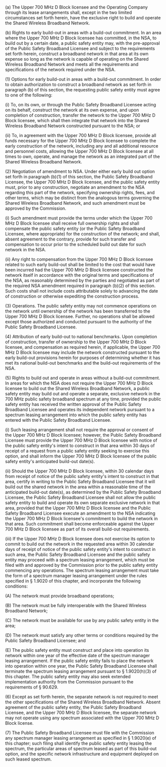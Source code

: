 (a) The Upper 700 MHz D Block licensee and the Operating Company through its lease arrangements shall, except in the two limited circumstances set forth herein, have the exclusive right to build and operate the Shared Wireless Broadband Network.

(b) Rights to early build-out in areas with a build-out commitment. In an area where the Upper 700 MHz D Block licensee has committed, in the NSA, to build out by a certain date, a public safety entity may, with the pre-approval of the Public Safety Broadband Licensee and subject to the requirements set forth herein, construct a broadband network in that area at its own expense so long as the network is capable of operating on the Shared Wireless Broadband Network and meets all the requirements and specifications of the network required under the NSA.

(1) Options for early build-out in areas with a build-out commitment. In order to obtain authorization to construct a broadband network as set forth in paragraph (b) of this section, the requesting public safety entity must agree to one of the following:

(i) To, on its own, or through the Public Safety Broadband Licensee acting on its behalf, construct the network at its own expense, and upon completion of construction, transfer the network to the Upper 700 MHz D Block licensee, which shall then integrate that network into the Shared Wireless Broadband Network constructed pursuant to the NSA; or

(ii) To, in agreement with the Upper 700 MHz D Block licensee, provide all funds necessary for the Upper 700 MHz D Block licensee to complete the early construction of the network, including any and all additional resource and personnel costs, allowing the Upper 700 MHz D Block licensee at all times to own, operate, and manage the network as an integrated part of the Shared Wireless Broadband Network.

(2) Negotiation of amendment to NSA. Under either early build out option set forth in paragraph (b)(1) of this section, the Public Safety Broadband Licensee, the Upper 700 MHz D Block licensee, and the public safety entity must, prior to any construction, negotiate an amendment to the NSA regarding this part of the network, specifying ownership rights, fees, and other terms, which may be distinct from the analogous terms governing the Shared Wireless Broadband Network, and such amendment must be approved by the Commission.

(i) Such amendment must provide the terms under which the Upper 700 MHz D Block licensee shall receive full ownership rights and shall compensate the public safety entity (or the Public Safety Broadband Licensee, where appropriate) for the construction of the network; and shall, absent agreement to the contrary, provide for such transfer and compensation to occur prior to the scheduled build out date for such network in the NSA.

(ii) Any right to compensation from the Upper 700 MHz D Block licensee related to such early build-out shall be limited to the cost that would have been incurred had the Upper 700 MHz D Block licensee constructed the network itself in accordance with the original terms and specifications of the NSA, as reasonably determined by the parties and negotiated as part of the required NSA amendment required in paragraph (b)(2) of this section. Such costs shall not include costs attributable solely to advancing the date of construction or otherwise expediting the construction process.

(3) Operations. The public safety entity may not commence operations on the network until ownership of the network has been transferred to the Upper 700 MHz D Block licensee. Further, no operations shall be allowed except those authorized and conducted pursuant to the authority of the Public Safety Broadband Licensee.

(4) Attribution of early build-out to national benchmarks. Upon completion of construction, transfer of ownership to the Upper 700 MHz D Block licensee, and compensation as required herein, if applicable, the Upper 700 MHz D Block licensee may include the network constructed pursuant to the early build-out provisions herein for purposes of determining whether it has met its national build-out benchmarks and the build-out requirements of the NSA.

(5) Rights to build out and operate in areas without a build-out commitment. In areas for which the NSA does not require the Upper 700 MHz D Block licensee to build out the Shared Wireless Broadband Network, a public safety entity may build out and operate a separate, exclusive network in the 700 MHz public safety broadband spectrum at any time, provided the public safety entity has received the written approval of the Public Safety Broadband Licensee and operates its independent network pursuant to a spectrum leasing arrangement into which the public safety entity has entered with the Public Safety Broadband Licensee.

(i) Such leasing arrangement shall not require the approval or consent of the Upper 700 MHz D Block licensee; however, the Public Safety Broadband Licensee must provide the Upper 700 MHz D Block licensee with notice of the public safety entity's intent to construct in that area within 30 days of receipt of a request from a public safety entity seeking to exercise this option, and shall inform the Upper 700 MHz D Block licensee of the public safety entity's anticipated build-out date(s).

(ii) Should the Upper 700 MHz D Block licensee, within 30 calendar days from receipt of notice of the public safety entity's intent to construct in that area, certify in writing to the Public Safety Broadband Licensee that it will build out the shared network in the area within a reasonable time of the anticipated build-out date(s), as determined by the Public Safety Broadband Licensee, the Public Safety Broadband Licensee shall not allow the public safety entity to build and operate its own separate exclusive network in that area, provided that the Upper 700 MHz D Block licensee and the Public Safety Broadband Licensee execute an amendment to the NSA indicating the Upper 700 MHz D Block licensee's commitment to build the network in that area. Such commitment shall become enforceable against the Upper 700 MHz D Block licensee as part of its overall build-out requirements.

(iii) If the Upper 700 MHz D Block licensee does not exercise its option to commit to build out the network in the requested area within 30 calendar days of receipt of notice of the public safety entity's intent to construct in such area, the Public Safety Broadband Licensee and the public safety entity may proceed with a spectrum leasing arrangement, which must be filed with and approved by the Commission prior to the public safety entity commencing any operations. The spectrum leasing arrangement must take the form of a spectrum manager leasing arrangement under the rules specified in § 1.9020 of this chapter, and incorporate the following conditions:

(A) The network must provide broadband operations;

(B) The network must be fully interoperable with the Shared Wireless Broadband Network;

(C) The network must be available for use by any public safety entity in the area;

(D) The network must satisfy any other terms or conditions required by the Public Safety Broadband Licensee; and

(E) The public safety entity must construct and place into operation its network within one year of the effective date of the spectrum manager leasing arrangement. If the public safety entity fails to place the network into operation within one year, the Public Safety Broadband Licensee shall terminate the spectrum leasing arrangement pursuant to § 1.9020(h)(3) of this chapter. The public safety entity may also seek extended implementation authority from the Commission pursuant to the requirements of § 90.629.

(6) Except as set forth herein, the separate network is not required to meet the other specifications of the Shared Wireless Broadband Network. Absent agreement of the public safety entity, the Public Safety Broadband Licensee, and the Upper 700 MHz D Block licensee, the separate network may not operate using any spectrum associated with the Upper 700 MHz D Block license.

(7) The Public Safety Broadband Licensee must file with the Commission any spectrum manager leasing arrangement as specified in § 1.9020(e) of this chapter; such filing shall identify the public safety entity leasing the spectrum, the particular areas of spectrum leased as part of this build-out option, and the specific network infrastructure and equipment deployed on such leased spectrum.


